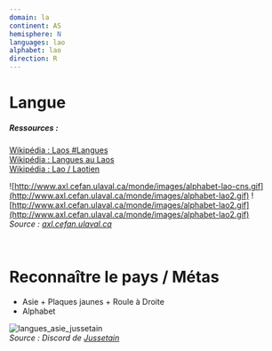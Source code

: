 ```yaml
---
domain: la
continent: AS
hemisphere: N
languages: lao
alphabet: lao
direction: R
---
```


# Langue

##### Ressources :

[Wikipédia : Laos #Langues](https://fr.wikipedia.org/wiki/Laos#Langues)  
[Wikipédia : Langues au Laos](https://fr.wikipedia.org/wiki/Langues_au_Laos)  
[Wikipédia : Lao / Laotien](https://fr.wikipedia.org/wiki/Lao_(langue))

![http://www.axl.cefan.ulaval.ca/monde/images/alphabet-lao-cns.gif](http://www.axl.cefan.ulaval.ca/monde/images/alphabet-lao2.gif)
![http://www.axl.cefan.ulaval.ca/monde/images/alphabet-lao2.gif](http://www.axl.cefan.ulaval.ca/monde/images/alphabet-lao2.gif)  
*Source : [axl.cefan.ulaval.ca](http://www.axl.cefan.ulaval.ca/asie/Laos.htm)*

<br/>

# Reconnaître le pays / Métas

- Asie + Plaques jaunes + Roule à Droite
- Alphabet

![langues_asie_jussetain](https://cdn.discordapp.com/attachments/742507604009549926/760903985640243230/langue_asie_sud_est.png)  
*Source : Discord de [Jussetain](https://www.twitch.tv/jussetain)*
